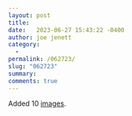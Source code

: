 ```yaml
---
layout: post
title:  
date:   2023-06-27 15:43:22 -0400
author: joe jenett
category:
  -  
permalink: /062723/
slug: "062723"
summary: 
comments: true
---
```

Added 10 <a href="https://bulltown.2022.joejenett.com/images/">images</a>.

<a href="https://brid.gy/publish/mastodon"></a>